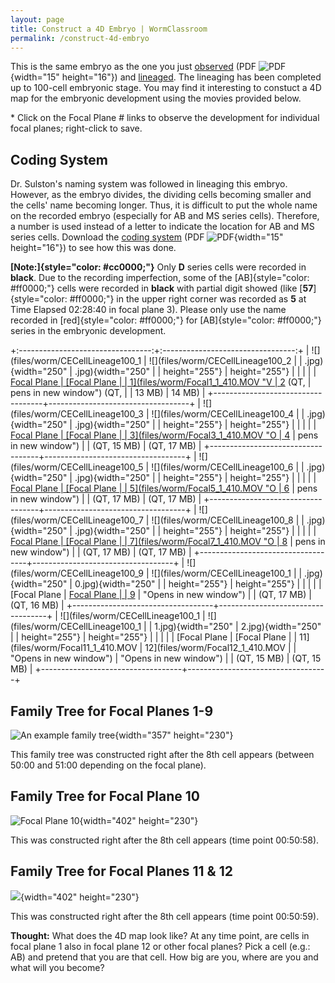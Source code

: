 ```yaml
---
layout: page
title: Construct a 4D Embryo | WormClassroom
permalink: /construct-4d-embryo
---
```

This is the same embryo as the one you just
[observed](/files/worm/C.%20elegans%20Cell%20Lineage%20to%208-Cell.pdf)
(PDF ![PDF](/files/worm/pdf.gif){width="15" height="16"}) and
[lineaged](c-elegans-cell-lineage). The lineaging has been completed up
to 100-cell embryonic stage. You may find it interesting to constuct a
4D map for the embryonic development using the movies provided below.

\* Click on the Focal Plane \# links to observe the development for
individual focal planes; right-click to save.

Coding System
-------------

Dr. Sulston\'s naming system was followed in lineaging this embryo.
However, as the embryo divides, the dividing cells becoming smaller and
the cells\' name becoming longer. Thus, it is difficult to put the whole
name on the recorded embryo (especially for AB and MS series cells).
Therefore, a number is used instead of a letter to indicate the location
for AB and MS series cells. Download the [coding
system](/files/worm/CodingSystem.pdf) (PDF
![PDF](/files/worm/pdf.gif){width="15" height="16"}) to see how this was
done.

**[Note:]{style="color: #cc0000;"}** Only **D** series cells were
recorded in **black**. Due to the recording imperfection, some of the
[AB]{style="color: #ff0000;"} cells were recorded in **black** with
partial digit showed (like [**57**]{style="color: #ff0000;"} in the
upper right corner was recorded as **5** at Time Elapsed 02:28:40 in
focal plane 3). Please only use the name recorded in
[red]{style="color: #ff0000;"} for [AB]{style="color: #ff0000;"} series
in the embryonic development.

+:---------------------------------:+:---------------------------------:+
| ![](files/worm/CECellLineage100_1 | ![](files/worm/CECellLineage100_2 |
| .jpg){width="250"                 | .jpg){width="250"                 |
| height="255"}                     | height="255"}                     |
|                                   |                                   |
| [Focal Plane                      | [Focal Plane                      |
| 1](files/worm/Focal1_1_410.MOV "V | 2](files/worm/Focal2_1_410.MOV "O |
| ideo opens in new window") (QT,   | pens in new window") (QT,         |
| 13 MB)                            | 14 MB)                            |
+-----------------------------------+-----------------------------------+
| ![](files/worm/CECellLineage100_3 | ![](files/worm/CECellLineage100_4 |
| .jpg){width="250"                 | .jpg){width="250"                 |
| height="255"}                     | height="255"}                     |
|                                   |                                   |
| [Focal Plane                      | [Focal Plane                      |
| 3](files/worm/Focal3_1_410.MOV "O | 4](files/worm/Focal4_1_410.MOV "O |
| pens in new window")              | pens in new window")              |
| (QT, 15 MB)                       | (QT, 17 MB)                       |
+-----------------------------------+-----------------------------------+
| ![](files/worm/CECellLineage100_5 | ![](files/worm/CECellLineage100_6 |
| .jpg){width="250"                 | .jpg){width="250"                 |
| height="255"}                     | height="255"}                     |
|                                   |                                   |
| [Focal Plane                      | [Focal Plane                      |
| 5](files/worm/Focal5_1_410.MOV "O | 6](files/worm/Focal6_1_410.MOV "O |
| pens in new window")              | pens in new window")              |
| (QT, 17 MB)                       | (QT, 17 MB)                       |
+-----------------------------------+-----------------------------------+
| ![](files/worm/CECellLineage100_7 | ![](files/worm/CECellLineage100_8 |
| .jpg){width="250"                 | .jpg){width="250"                 |
| height="255"}                     | height="255"}                     |
|                                   |                                   |
| [Focal Plane                      | [Focal Plane                      |
| 7](files/worm/Focal7_1_410.MOV "O | 8](files/worm/Focal8_1_410.MOV "O |
| pens in new window")              | pens in new window")              |
| (QT, 17 MB)                       | (QT, 17 MB)                       |
+-----------------------------------+-----------------------------------+
| ![](files/worm/CECellLineage100_9 | ![](files/worm/CECellLineage100_1 |
| .jpg){width="250"                 | 0.jpg){width="250"                |
| height="255"}                     | height="255"}                     |
|                                   |                                   |
| [Focal Plane                      | [Focal Plane                      |
| 9](files/worm/Focal9_1_410.MOV "O | 10](files/worm/Focal10_1_410.MOV  |
| pens in new window")              | "Opens in new window")            |
| (QT, 17 MB)                       | (QT, 16 MB)                       |
+-----------------------------------+-----------------------------------+
| ![](files/worm/CECellLineage100_1 | ![](files/worm/CECellLineage100_1 |
| 1.jpg){width="250"                | 2.jpg){width="250"                |
| height="255"}                     | height="255"}                     |
|                                   |                                   |
| [Focal Plane                      | [Focal Plane                      |
| 11](files/worm/Focal11_1_410.MOV  | 12](files/worm/Focal12_1_410.MOV  |
| "Opens in new window")            | "Opens in new window")            |
| (QT, 15 MB)                       | (QT, 15 MB)                       |
+-----------------------------------+-----------------------------------+

Family Tree for Focal Planes 1-9
--------------------------------

![An example family
tree](/files/worm/CellLineageFocal1_9.jpg){width="357" height="230"}

This family tree was constructed right after the 8th cell appears
(between 50:00 and 51:00 depending on the focal plane).

Family Tree for Focal Plane 10
------------------------------

![Focal Plane 10](/files/worm/CellLineageFocal10.jpg){width="402"
height="230"}

This was constructed right after the 8th cell appears (time point
00:50:58).

Family Tree for Focal Planes 11 & 12
------------------------------------

![](/files/worm/CellLineageFocal11_12.jpg){width="402" height="230"}

This was constructed right after the 8th cell appears (time point
00:50:59).

**Thought:** What does the 4D map look like? At any time point, are
cells in focal plane 1 also in focal plane 12 or other focal planes?
Pick a cell (e.g.: AB) and pretend that you are that cell. How big are
you, where are you and what will you become?
